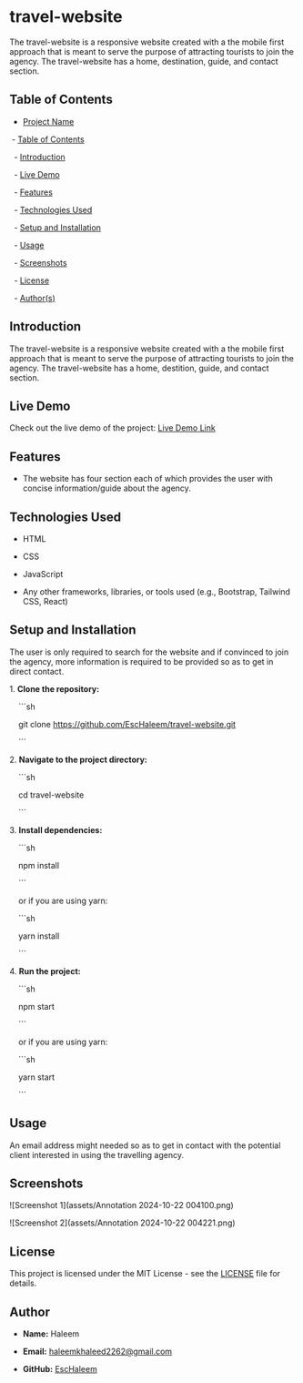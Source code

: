 # travel-website
The travel-website is a responsive website created with a the mobile first approach that is meant to serve the purpose of attracting tourists to join the agency.
The travel-website has a home, destination, guide, and contact section.

## Table of Contents

- [Project Name](#project-name)

 - [Table of Contents](#table-of-contents)

  - [Introduction](#introduction)

  - [Live Demo](#live-demo)

  - [Features](#features)

  - [Technologies Used](#technologies-used)

  - [Setup and Installation](#setup-and-installation)

  - [Usage](#usage)

  - [Screenshots](#screenshots)

  - [License](#license)

  - [Author(s)](#authors)

## Introduction

The travel-website is a responsive website created with a the mobile first approach that is meant to serve the purpose of attracting tourists to join the agency.
The travel-website has a home, destition, guide, and contact section.

## Live Demo

Check out the live demo of the project: [Live Demo Link](https://travel-website-x5m7.onrender.com/)

## Features

- The website has four section each of which provides the user with concise information/guide about the agency.

## Technologies Used

- HTML

- CSS

- JavaScript

- Any other frameworks, libraries, or tools used (e.g., Bootstrap, Tailwind CSS, React)

## Setup and Installation

The user is only required to search for the website and if convinced to join the agency, more information is required to be provided so as to get in direct contact.

1\. **Clone the repository:**

    ```sh

    git clone https://github.com/EscHaleem/travel-website.git

    ```

2\. **Navigate to the project directory:**

    ```sh

    cd travel-website

    ```

3\. **Install dependencies:**

    ```sh

    npm install

    ```

    or if you are using yarn:

    ```sh

    yarn install

    ```

4\. **Run the project:**

    ```sh

    npm start

    ```

    or if you are using yarn:

    ```sh

    yarn start

    ```

## Usage

An email address might needed so as to get in contact with the potential client interested in using the travelling agency.

## Screenshots

![Screenshot 1](assets/Annotation 2024-10-22 004100.png)

![Screenshot 2](assets/Annotation 2024-10-22 004221.png)

## License

This project is licensed under the MIT License - see the [LICENSE](LICENSE) file for details.

## Author

- **Name:** Haleem

- **Email:** haleemkhaleed2262@gmail.com

- **GitHub:** [EscHaleem](https://github.com/EscHaleem)

